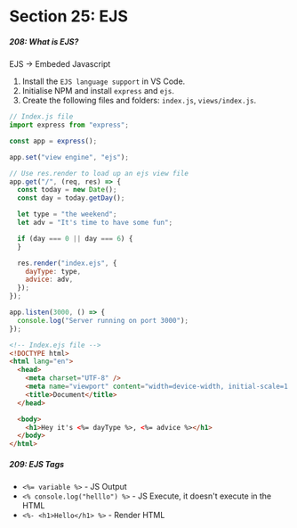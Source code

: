 <h1>Section 25: EJS</h1>

<h5>208: What is EJS?</h5>

EJS -> Embeded Javascript

1. Install the `EJS language support` in VS Code.
2. Initialise NPM and install `express` and `ejs`.
3. Create the following files and folders: `index.js`, `views/index.js`.

```js
// Index.js file
import express from "express";

const app = express();

app.set("view engine", "ejs");

// Use res.render to load up an ejs view file
app.get("/", (req, res) => {
  const today = new Date();
  const day = today.getDay();

  let type = "the weekend";
  let adv = "It's time to have some fun";

  if (day === 0 || day === 6) {
  }

  res.render("index.ejs", {
    dayType: type,
    advice: adv,
  });
});

app.listen(3000, () => {
  console.log("Server running on port 3000");
});
```

```html
<!-- Index.ejs file -->
<!DOCTYPE html>
<html lang="en">
  <head>
    <meta charset="UTF-8" />
    <meta name="viewport" content="width=device-width, initial-scale=1.0" />
    <title>Document</title>
  </head>

  <body>
    <h1>Hey it's <%= dayType %>, <%= advice %></h1>
  </body>
</html>
```

<h5>209: EJS Tags</h5>

- `<%= variable %>` - JS Output
- `<% console.log("helllo") %>` - JS Execute, it doesn't execute in the HTML
- `<%- <h1>Hello</h1> %>` - Render HTML
